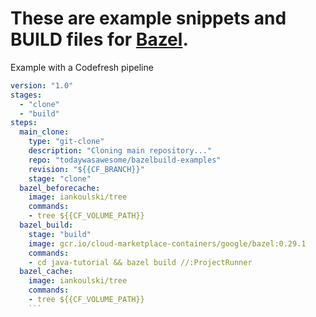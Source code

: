 # These are example snippets and BUILD files for [Bazel](https://github.com/bazelbuild/bazel).

Example with a Codefresh pipeline

```yaml
version: "1.0"
stages:
  - "clone"
  - "build"
steps:
  main_clone:
    type: "git-clone"
    description: "Cloning main repository..."
    repo: "todaywasawesome/bazelbuild-examples"
    revision: "${{CF_BRANCH}}"
    stage: "clone"
  bazel_beforecache:
    image: iankoulski/tree
    commands:
    - tree ${{CF_VOLUME_PATH}}
  bazel_build:
    stage: "build"
    image: gcr.io/cloud-marketplace-containers/google/bazel:0.29.1
    commands:
    - cd java-tutorial && bazel build //:ProjectRunner
  bazel_cache:
    image: iankoulski/tree
    commands:
    - tree ${{CF_VOLUME_PATH}}
    ```
